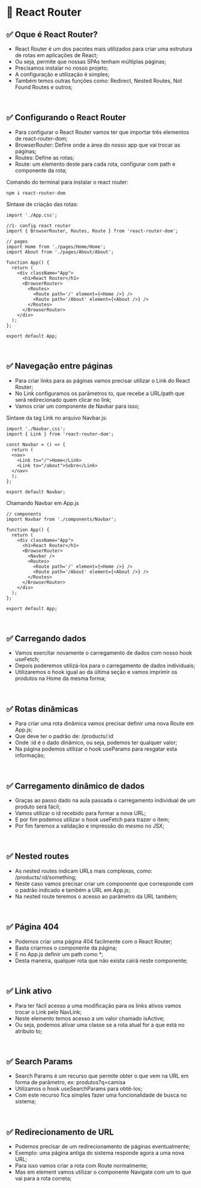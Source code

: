# 📌 React Router
## ✅ Oque é React Router?
- React Router é um dos pacotes mais utilizados para criar uma estrutura de rotas em aplicações de React;
- Ou seja, permite que nossas SPAs tenham múltiplas páginas;
- Precisamos instalar no nosso projeto;
- A configuração e utilização é simples;
- Também temos outras funções como: Redirect, Nested Routes, Not Found Routes e outros;

<br>

## ✅ Configurando o React Router
- Para configurar o React Router vamos ter que importar três elementos de react-router-dom;
- BrowserRouter: Define onde a área do nosso app que vai trocar as páginas;
- Routes: Define as rotas;
- Route: um elemento deste para cada rota, configurar com path e componente da rota;

Comando do terminal para instalar o react router:
```
npm i react-router-dom
```

Sintaxe de criação das rotas:
```
import './App.css';

//1- config react router
import { BrowserRouter, Routes, Route } from 'react-router-dom';

// pages
import Home from './pages/Home/Home';
import About from './pages/About/About';

function App() {
  return (
    <div className="App">
      <h1>React Router</h1>
      <BrowserRouter>
        <Routes>
          <Route path='/' element={<Home />} />
          <Route path='/About' element={<About />} />
        </Routes>
      </BrowserRouter>
    </div>
  );
};

export default App;
```

<br>

## ✅ Navegação entre páginas
- Para criar links para as páginas vamos precisar utilizar o Link do React Router;
- No Link configuramos os parâmetros to, que recebe a URL/path que será redirecionado quem clicar no link;
- Vamos criar um componente de Navbar para isso;

Sintaxe da tag Link no arquivo Navbar.js:
```
import './Navbar.css';
import { Link } from 'react-router-dom';

const Navbar = () => {
  return (
  <nav>
    <Link to="/">Home</Link>
    <Link to="/about">Sobre</Link>
  </nav>
  );
};

export default Navbar;
```

Chamando Navbar em App.js
```
// components
import Navbar from './components/Navbar';

function App() {
  return (
    <div className="App">
      <h1>React Router</h1>
      <BrowserRouter>
        <Navbar />
        <Routes>
          <Route path='/' element={<Home />} />
          <Route path='/About' element={<About />} />
        </Routes>
      </BrowserRouter>
    </div>
  );
};

export default App;
```

<br>

## ✅ Carregando dados
- Vamos exercitar novamente o carregamento de dados com nosso hook useFetch;
- Depois poderemos utilizá-los para o carregamento de dados individuais;
- Utilizaremos o hook igual ao da última seção e vamos imprimir os produtos na Home da mesma forma;

<br>

## ✅ Rotas dinâmicas
- Para criar uma rota dinâmica vamos precisar definir uma nova Route em App.js;
- Que deve ter o padrão de: /products/:id
- Onde :id é o dado dinâmico, ou seja, podemos ter qualquer valor;
- Na página podemos utilizar o hook useParams para resgatar esta informação;


<br>

## ✅ Carregamento dinâmico de dados
- Graças ao passo dado na aula passada o carregamento individual de um produto será fácil;
- Vamos utilizar o id recebido para formar a nova URL;
- E por fim podemos utilizar o hook useFetch para trazer o item;
- Por fim faremos a validação e impressão do mesmo no JSX;


<br>

## ✅ Nested routes
- As nested routes indicam URLs mais complexas, como: /products/:id/something;
- Neste caso vamos precisar criar um componente que corresponde com o padrão indicado e também a URL em App.js;
- Na nested route teremos o acesso ao parâmetro da URL também;

<br>

## ✅ Página 404
- Podemos criar uma página 404 facilmente com o React Router;
- Basta criarmos o componente da página;
- E no App.js definir um path como *;
- Desta maneira, qualquer rota que não exista cairá neste componente;

<br>

## ✅ Link ativo
- Para ter fácil acesso a uma modificação para os links ativos vamos trocar o Link pelo NavLink;
- Neste elemento temos acesso a um valor chamado isActive;
- Ou seja, podemos ativar uma classe se a rota atual for a que está no atributo to;

<br>

## ✅ Search Params
- Search Params é um recurso que permite obter o que vem na URL em forma de parâmetro, ex: produtos?q=camisa
- Utilizamos o hook useSearchParams para obtê-los;
- Com este recurso fica simples fazer uma funcionalidade de busca no sistema;

<br>

## ✅ Redirecionamento de URL
- Podemos precisar de um redirecionamento de páginas eventualmente;
- Exemplo: uma página antiga do sistema responde agora a uma nova URL;
- Para isso vamos criar a rota com Route normalmente;
- Mas em element vamos utilizar o componente Navigate com um to que vai para a rota correta;